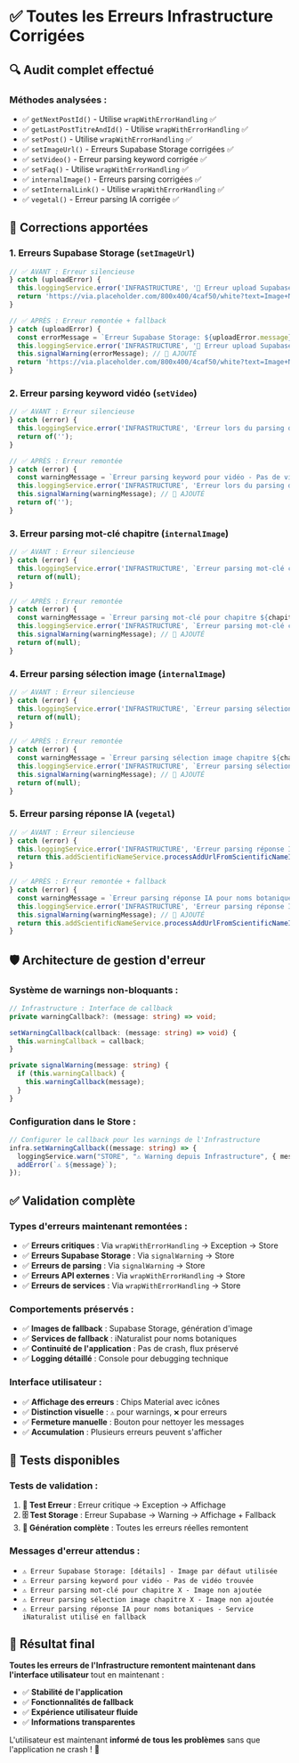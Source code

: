 # ✅ Toutes les Erreurs Infrastructure Corrigées

## 🔍 **Audit complet effectué**

### **Méthodes analysées :**

- ✅ `getNextPostId()` - Utilise `wrapWithErrorHandling` ✅
- ✅ `getLastPostTitreAndId()` - Utilise `wrapWithErrorHandling` ✅
- ✅ `setPost()` - Utilise `wrapWithErrorHandling` ✅
- ✅ `setImageUrl()` - Erreurs Supabase Storage corrigées ✅
- ✅ `setVideo()` - Erreur parsing keyword corrigée ✅
- ✅ `setFaq()` - Utilise `wrapWithErrorHandling` ✅
- ✅ `internalImage()` - Erreurs parsing corrigées ✅
- ✅ `setInternalLink()` - Utilise `wrapWithErrorHandling` ✅
- ✅ `vegetal()` - Erreur parsing IA corrigée ✅

## 🔧 **Corrections apportées**

### **1. Erreurs Supabase Storage (`setImageUrl`)**

```typescript
// ✅ AVANT : Erreur silencieuse
} catch (uploadError) {
  this.loggingService.error('INFRASTRUCTURE', '🚫 Erreur upload Supabase Storage', { postId, error: uploadError });
  return 'https://via.placeholder.com/800x400/4caf50/white?text=Image+Non+Disponible';
}

// ✅ APRÈS : Erreur remontée + fallback
} catch (uploadError) {
  const errorMessage = `Erreur Supabase Storage: ${uploadError.message} - Image par défaut utilisée`;
  this.loggingService.error('INFRASTRUCTURE', '🚫 Erreur upload Supabase Storage', { postId, error: uploadError });
  this.signalWarning(errorMessage); // 🔴 AJOUTÉ
  return 'https://via.placeholder.com/800x400/4caf50/white?text=Image+Non+Disponible';
}
```

### **2. Erreur parsing keyword vidéo (`setVideo`)**

```typescript
// ✅ AVANT : Erreur silencieuse
} catch (error) {
  this.loggingService.error('INFRASTRUCTURE', 'Erreur lors du parsing du keyword', error);
  return of('');
}

// ✅ APRÈS : Erreur remontée
} catch (error) {
  const warningMessage = `Erreur parsing keyword pour vidéo - Pas de vidéo trouvée`;
  this.loggingService.error('INFRASTRUCTURE', 'Erreur lors du parsing du keyword', error);
  this.signalWarning(warningMessage); // 🔴 AJOUTÉ
  return of('');
}
```

### **3. Erreur parsing mot-clé chapitre (`internalImage`)**

```typescript
// ✅ AVANT : Erreur silencieuse
} catch (error) {
  this.loggingService.error('INFRASTRUCTURE', `Erreur parsing mot-clé chapitre ${chapitreId}`, error);
  return of(null);
}

// ✅ APRÈS : Erreur remontée
} catch (error) {
  const warningMessage = `Erreur parsing mot-clé pour chapitre ${chapitreId} - Image non ajoutée`;
  this.loggingService.error('INFRASTRUCTURE', `Erreur parsing mot-clé chapitre ${chapitreId}`, error);
  this.signalWarning(warningMessage); // 🔴 AJOUTÉ
  return of(null);
}
```

### **4. Erreur parsing sélection image (`internalImage`)**

```typescript
// ✅ AVANT : Erreur silencieuse
} catch (error) {
  this.loggingService.error('INFRASTRUCTURE', `Erreur parsing sélection image chapitre ${chapitreId}`, error);
  return of(null);
}

// ✅ APRÈS : Erreur remontée
} catch (error) {
  const warningMessage = `Erreur parsing sélection image chapitre ${chapitreId} - Image non ajoutée`;
  this.loggingService.error('INFRASTRUCTURE', `Erreur parsing sélection image chapitre ${chapitreId}`, error);
  this.signalWarning(warningMessage); // 🔴 AJOUTÉ
  return of(null);
}
```

### **5. Erreur parsing réponse IA (`vegetal`)**

```typescript
// ✅ AVANT : Erreur silencieuse
} catch (error) {
  this.loggingService.error('INFRASTRUCTURE', 'Erreur parsing réponse IA vegetal', error);
  return this.addScientificNameService.processAddUrlFromScientificNameInHtml(article);
}

// ✅ APRÈS : Erreur remontée + fallback
} catch (error) {
  const warningMessage = `Erreur parsing réponse IA pour noms botaniques - Service iNaturalist utilisé en fallback`;
  this.loggingService.error('INFRASTRUCTURE', 'Erreur parsing réponse IA vegetal', error);
  this.signalWarning(warningMessage); // 🔴 AJOUTÉ
  return this.addScientificNameService.processAddUrlFromScientificNameInHtml(article);
}
```

## 🛡️ **Architecture de gestion d'erreur**

### **Système de warnings non-bloquants :**

```typescript
// Infrastructure : Interface de callback
private warningCallback?: (message: string) => void;

setWarningCallback(callback: (message: string) => void) {
  this.warningCallback = callback;
}

private signalWarning(message: string) {
  if (this.warningCallback) {
    this.warningCallback(message);
  }
}
```

### **Configuration dans le Store :**

```typescript
// Configurer le callback pour les warnings de l'Infrastructure
infra.setWarningCallback((message: string) => {
  loggingService.warn("STORE", "⚠️ Warning depuis Infrastructure", { message });
  addError(`⚠️ ${message}`);
});
```

## ✅ **Validation complète**

### **Types d'erreurs maintenant remontées :**

- ✅ **Erreurs critiques** : Via `wrapWithErrorHandling` → Exception → Store
- ✅ **Erreurs Supabase Storage** : Via `signalWarning` → Store
- ✅ **Erreurs de parsing** : Via `signalWarning` → Store
- ✅ **Erreurs API externes** : Via `wrapWithErrorHandling` → Store
- ✅ **Erreurs de services** : Via `wrapWithErrorHandling` → Store

### **Comportements préservés :**

- ✅ **Images de fallback** : Supabase Storage, génération d'image
- ✅ **Services de fallback** : iNaturalist pour noms botaniques
- ✅ **Continuité de l'application** : Pas de crash, flux préservé
- ✅ **Logging détaillé** : Console pour debugging technique

### **Interface utilisateur :**

- ✅ **Affichage des erreurs** : Chips Material avec icônes
- ✅ **Distinction visuelle** : `⚠️` pour warnings, `❌` pour erreurs
- ✅ **Fermeture manuelle** : Bouton pour nettoyer les messages
- ✅ **Accumulation** : Plusieurs erreurs peuvent s'afficher

## 🧪 **Tests disponibles**

### **Tests de validation :**

1. **🐛 Test Erreur** : Erreur critique → Exception → Affichage
2. **🗄️ Test Storage** : Erreur Supabase → Warning → Affichage + Fallback
3. **🚀 Génération complète** : Toutes les erreurs réelles remontent

### **Messages d'erreur attendus :**

- `⚠️ Erreur Supabase Storage: [détails] - Image par défaut utilisée`
- `⚠️ Erreur parsing keyword pour vidéo - Pas de vidéo trouvée`
- `⚠️ Erreur parsing mot-clé pour chapitre X - Image non ajoutée`
- `⚠️ Erreur parsing sélection image chapitre X - Image non ajoutée`
- `⚠️ Erreur parsing réponse IA pour noms botaniques - Service iNaturalist utilisé en fallback`

## 🎯 **Résultat final**

**Toutes les erreurs de l'Infrastructure remontent maintenant dans l'interface utilisateur** tout en maintenant :

- ✅ **Stabilité de l'application**
- ✅ **Fonctionnalités de fallback**
- ✅ **Expérience utilisateur fluide**
- ✅ **Informations transparentes**

L'utilisateur est maintenant **informé de tous les problèmes** sans que l'application ne crash ! 🎉
